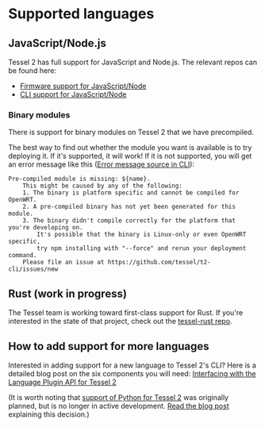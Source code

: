 # Supported languages

## JavaScript/Node.js
Tessel 2 has full support for JavaScript and Node.js. The relevant repos can be found here:

* [Firmware support for JavaScript/Node](https://github.com/tessel/t2-firmware)
* [CLI support for JavaScript/Node](https://github.com/tessel/t2-cli/blob/master/lib/tessel/deployment/javascript.js)

### Binary modules
There is support for binary modules on Tessel 2 that we have precompiled.

The best way to find out whether the module you want is available is to try deploying it. If it's supported, it will work! If it is not supported, you will get an error message like this ([Error message source in CLI](https://github.com/tessel/t2-cli/blob/master/lib/tessel/deployment/javascript.js)):

```
Pre-compiled module is missing: ${name}.
    This might be caused by any of the following:
    1. The binary is platform specific and cannot be compiled for OpenWRT.
    2. A pre-compiled binary has not yet been generated for this module.
    3. The binary didn't compile correctly for the platform that you're developing on.
        It's possible that the binary is Linux-only or even OpenWRT specific,
        try npm installing with "--force" and rerun your deployment command.
    Please file an issue at https://github.com/tessel/t2-cli/issues/new
```

## Rust (work in progress)
The Tessel team is working toward first-class support for Rust. If you're interested in the state of that project, check out the [tessel-rust repo](https://github.com/tessel/rust-tessel).

## How to add support for more languages
Interested in adding support for a new language to Tessel 2's CLI? Here is a detailed blog post on the six components you will need: [Interfacing with the Language Plugin API for Tessel 2](https://tessel.io/blog/148706216397/interfacing-with-the-language-plugin-api-for)

(It is worth noting that [support of Python for Tessel 2](https://github.com/tcr/tessel-python) was originally planned, but is no longer in active development. [Read the blog post](https://tessel.io/blog/146714850172/ramping-up-rust-backing-away-from-python-johnny) explaining this decision.)
